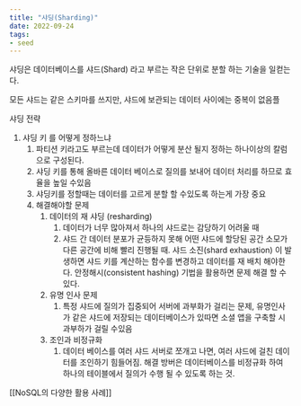 ```yaml
---
title: "샤딩(Sharding)"
date: 2022-09-24
tags:
- seed
---
```


샤딩은 데이터베이스를 샤드(Shard) 라고 부르는 작은 단위로 분할 하는 기술을 일컫는다.

모든 샤드는 같은 스키마를 쓰지만, 샤드에 보관되는 데이터 사이에는 중복이 없음플

샤딩 전략
1. 샤딩 키 를 어떻게 정하느냐
	1. 파티션 키라고도 부르는데 데이터가 어떻게 분산 될지 정하는 하나이상의 칼럼으로 구성된다.
	2. 샤딩 키를 통해 올바른 데이터 베이스로 질의를 보내어 데이터 처리를 하므로 효율을 높일 수있음
	3. 샤딩키를 정할때는 데이터를 고르게 분할 할 수있도록 하는게 가장 중요
	4. 해결해야할 문제
		1. 데이터의 재 샤딩 (resharding)
			1. 데이터가 너무 많아져서 하나의 샤드로는 감당하기 어려울 때
			2. 샤드 간 데이터 분포가 균등하지 못해 어떤 샤드에 할당된 공간 소모가 다른 공간에 비해 빨리 진행될 때. 샤드 소진(shard exhaustion) 이 발생하면 샤드 키를 계산하는 함수를 변경하고 데이터를 재 배치 해야한다. 안정해시(consistent hashing) 기법을 활용하면 문제 해결 할 수있다.
		2. 유명 인사 문제 
			1. 특정 샤드에 질의가 집중되어 서버에 과부화가 걸리는 문제, 유명인사가 같은 샤드에 저장되는 데이터베이스가 있따면 소셜 앱을 구축할 시 과부하가 걸릴 수있음
		3. 조인과 비정규화
			1. 데이터 베이스를 여러 샤드 서버로 쪼개고 나면, 여러 샤드에 걸친 데이터를 조인하기 힘들어짐. 해결 방버은 데이터베이스를 비정규화 하여 하나의 테이블에서 질의가 수행 될 수 있도록 하는 것.



[[NoSQL의 다양한 활용 사례]]